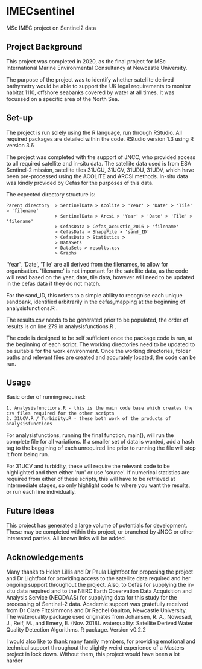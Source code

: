 # IMECsentinel
MSc IMEC project on Sentinel2 data

## Project Background
This project was completed in 2020, as the final project for MSc International Marine Environmental Consultancy at Newcastle University.

The purpose of the project was to identify whether satellite derived bathymetry would be able to support the UK legal requirements to monitor habitat 1110, offshore seabanks covered by water at all times. It was focussed on a specific area of the North Sea.

## Set-up
The project is run solely using the R language, run through RStudio. All required packages are detailed within the code. RStudio version 1.3 using R version 3.6

The project was completed with the support of JNCC, who provided access to all required satellite and in-situ data. 
The satellite data used is from ESA Sentinel-2 mission, satellite tiles 31UCU, 31UCV, 31UDU, 31UDV, which have been pre-processed using the ACOLITE and ARCSI methods. 
In-situ data was kindly provided by Cefas for the purposes of this data. 

The expected directory structure is:

```
Parent directory  > SentinelData > Acolite > 'Year' > 'Date' > 'Tile' > 'filename'
                  > SentinelData > Arcsi > 'Year' > 'Date' > 'Tile' > 'filename'
                  > CefasData > Cefas_acoustic_2016 > 'filename'
                  > CefasData > ShapeFile > 'sand_ID'
                  > CefasData > Statistics > 
                  > DataSets
                  > DataSets > results.csv
                  > Graphs
```
'Year', 'Date', 'Tile' are all derived from the filenames, to allow for organisation. 'filename' is not important for the satellite data, as the code will read based on the year, date, tile data, however will need to be updated in the cefas data if they do not match.

For the sand_ID, this refers to a simple ability to recognise each unique sandbank, identified arbitrarily in the cefas_mapping at the beginning of analysisfunctions.R .

The results.csv needs to be generated prior to be populated, the order of results is on line 279 in analysisfunctions.R .

The code is designed to be self sufficient once the package code is run, at the beginning of each script. 
The working directories need to be updated to be suitable for the work environment. 
Once the working directories, folder paths and relevant files are created and accurately located, the code can be run.


## Usage
Basic order of running required:
```
1. Analysisfunctions.R - this is the main code base which creates the csv files required for the other scripts
2. 31UCV.R / Turbidity.R - these both work of the products of analysisfunctions
```
For analysisfunctions, running the final function, main(), will run the complete file for all variations. If a smaller set of data is wanted, add a hash tag to the beggining of each unrequired line  prior to running the file will stop it from being run. 

For 31UCV and turbidity, these will require the relevant code to be highlighted and then either 'run' or use 'source'. If numerical statistics are required from either of these scripts, this will have to be retrieved at intermediate stages, so only highlight code to where you want the results, or run each line individually.

## Future Ideas
This project has generated a large volume of potentials for development. These may be completed within this project, or branched by JNCC or other interested parties. All known links will be added.

## Acknowledgements
Many thanks to Helen Lillis and Dr Paula Lightfoot for proposing the project and Dr Lightfoot for
providing access to the satellite data required and her ongoing support throughout the project. Also,
to Cefas for supplying the in-situ data required and to the NERC Earth Observation Data
Acquisition and Analysis Service (NEODAAS) for supplying data for this study for the processing of
Sentinel-2 data. Academic support was gratefully received from Dr Clare Fitzsimmons and Dr
Rachel Gaulton, Newcastle University. The waterquality package used originates from Johansen, R. A., Nowosad, J., Reif, M., and Emery, E. (Nov. 2018). waterquality: Satellite Derived Water Quality
Detection Algorithms. R package. Version v0.2.2

I would also like to thank many family members, for providing
emotional and technical support throughout the slightly weird experience of a Masters project in
lock down. Without them, this project would have been a lot harder
